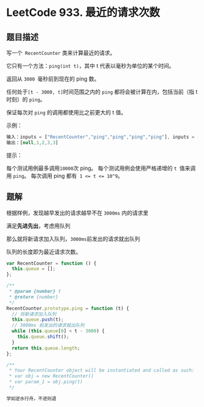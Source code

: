 # LeetCode 933. 最近的请求次数

## 题目描述

写一个` RecentCounter` 类来计算最近的请求。

它只有一个方法：`ping(int t)`，其中 t 代表以毫秒为单位的某个时间。

返回从 `3000 `毫秒前到现在的 ping 数。

任何处于`[t - 3000, t]`时间范围之内的 `ping` 都将会被计算在内，包括当前（指 t 时刻）的 `ping`。

保证每次对 `ping` 的调用都使用比之前更大的 t 值。

示例：

```javascript
输入：inputs = ["RecentCounter","ping","ping","ping","ping"], inputs = [[],[1],[100],[3001],[3002]]
输出：[null,1,2,3,3]
```

提示：

每个测试用例最多调用`10000`次 ping。
每个测试用例会使用严格递增的 `t `值来调用 `ping`。
每次调用 ping 都有` 1 <= t <= 10^9`。

## 题解

根据样例，发现越早发出的请求越早不在 `3000ms` 内的请求里

满足**先进先出**，考虑用队列

那么就将新请求加入队列，`3000ms`前发出的请求就出队列

队列的长度即为最近请求次数。

```javascript
var RecentCounter = function () {
  this.queue = [];
};

/**
 * @param {number} t
 * @return {number}
 */
RecentCounter.prototype.ping = function (t) {
  // 将新请求加入队列
  this.queue.push(t);
  // 3000ms 前发出的请求就出队列
  while (this.queue[0] < t - 3000) {
    this.queue.shift();
  }
  return this.queue.length;
};

/**
 * Your RecentCounter object will be instantiated and called as such:
 * var obj = new RecentCounter()
 * var param_1 = obj.ping(t)
 */
```

```javascript
学如逆水行舟，不进则退
```
